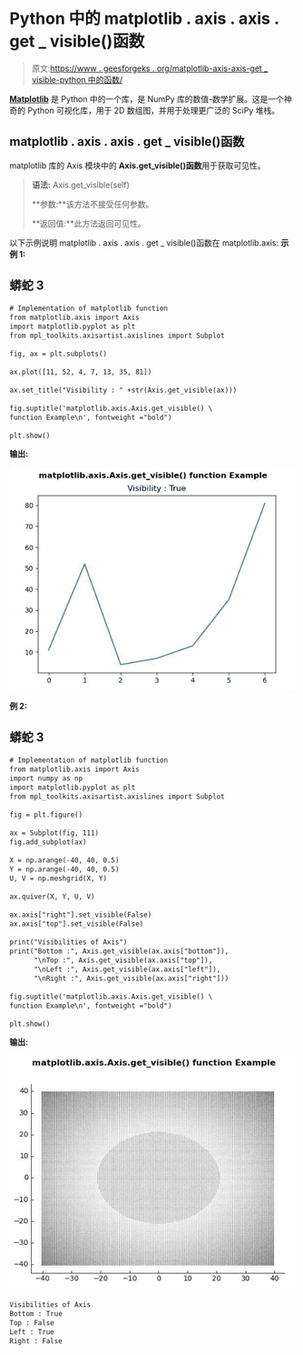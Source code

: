 # Python 中的 matplotlib . axis . axis . get _ visible()函数

> 原文:[https://www . geesforgeks . org/matplotlib-axis-axis-get _ visible-python 中的函数/](https://www.geeksforgeeks.org/matplotlib-axis-axis-get_visible-function-in-python/)

[**Matplotlib**](https://www.geeksforgeeks.org/python-introduction-matplotlib/) 是 Python 中的一个库，是 NumPy 库的数值-数学扩展。这是一个神奇的 Python 可视化库，用于 2D 数组图，并用于处理更广泛的 SciPy 堆栈。

## matplotlib . axis . axis . get _ visible()函数

matplotlib 库的 Axis 模块中的 **Axis.get_visible()函数**用于获取可见性。

> **语法:** Axis.get_visible(self)
> 
> **参数:**该方法不接受任何参数。
> 
> **返回值:**此方法返回可见性。

以下示例说明 matplotlib . axis . axis . get _ visible()函数在 matplotlib.axis:
**示例 1:**

## 蟒蛇 3

```
# Implementation of matplotlib function
from matplotlib.axis import Axis
import matplotlib.pyplot as plt  
from mpl_toolkits.axisartist.axislines import Subplot  

fig, ax = plt.subplots()  

ax.plot([11, 52, 4, 7, 13, 35, 81])  

ax.set_title("Visibility : " +str(Axis.get_visible(ax)))

fig.suptitle('matplotlib.axis.Axis.get_visible() \
function Example\n', fontweight ="bold")  

plt.show() 
```

**输出:**

![](img/cffa6145f532298b03c4354c5db84d06.png)

**例 2:**

## 蟒蛇 3

```
# Implementation of matplotlib function
from matplotlib.axis import Axis
import numpy as np  
import matplotlib.pyplot as plt  
from mpl_toolkits.axisartist.axislines import Subplot  

fig = plt.figure()  

ax = Subplot(fig, 111)  
fig.add_subplot(ax)  

X = np.arange(-40, 40, 0.5)  
Y = np.arange(-40, 40, 0.5)  
U, V = np.meshgrid(X, Y)  

ax.quiver(X, Y, U, V)  

ax.axis["right"].set_visible(False)  
ax.axis["top"].set_visible(False)  

print("Visibilities of Axis")  
print("Bottom :", Axis.get_visible(ax.axis["bottom"]),  
      "\nTop :", Axis.get_visible(ax.axis["top"]),  
      "\nLeft :", Axis.get_visible(ax.axis["left"]),  
      "\nRight :", Axis.get_visible(ax.axis["right"]))

fig.suptitle('matplotlib.axis.Axis.get_visible() \
function Example\n', fontweight ="bold")  

plt.show() 
```

**输出:**

![](img/a8e75610120dc71ec6e0468b22376058.png)

```
Visibilities of Axis
Bottom : True 
Top : False 
Left : True 
Right : False

```